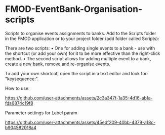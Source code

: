 # FMOD-EventBank-Organisation-scripts
Scripts to organise events assignments to banks.
Add to the Scripts folder in the FMOD application or to your project folder (add folder called Scripts): 

There are two scripts: 
•	One for adding single events to a bank - use with the shortcut (or add your own) for it to be more effective than the right-click method. 
•	The second script allows for adding multiple event to a bank, create a new bank, remove and re-organise events.

To add your own shortcut, open the script in a text editor and look for: "keysequence:". 

How to use: 




https://github.com/user-attachments/assets/2c3a347f-1a35-4d16-abfa-fda6874c19f8


Parameter settings for Label param

https://github.com/user-attachments/assets/45edf209-40bb-4379-a18c-b904582018a4



